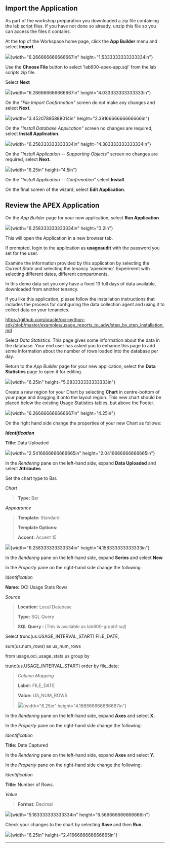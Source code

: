 Import the Application
----------------------

As part of the workshop preparation you downloaded a zip file containing
the lab script files. If you have not done so already, unzip this file
so you can access the files it contains.

At the top of the Workspace home page, click the **App Builder** menu
and select **Import**.

![](C:/Users/MEASHWOR/Documents/ADB-APEX/lab600/media/image20.png){width="6.266666666666667in"
height="1.5333333333333334in"}

Use the **Choose File** button to select \'lab600-apex-app.sql\' from
the lab scripts zip file.

Select **Next**

![](C:/Users/MEASHWOR/Documents/ADB-APEX/lab600/media/image21.png){width="6.266666666666667in"
height="4.033333333333333in"}

On the *\"File Import Confirmation\"* screen do not make any changes and
select **Next**.

![](C:/Users/MEASHWOR/Documents/ADB-APEX/lab600/media/image22.png){width="3.45207895888014in"
height="2.3916666666666666in"}

On the *\"Install Database Application\"* screen no changes are
required, select **Install Application**.

![](C:/Users/MEASHWOR/Documents/ADB-APEX/lab600/media/image23.png){width="6.258333333333334in"
height="4.383333333333334in"}

On the *\"Install Application -- Supporting Objects\"* screen no changes
are required, select **Next.**

![](C:/Users/MEASHWOR/Documents/ADB-APEX/lab600/media/image24.png){width="6.25in" height="4.5in"}

On the *\"Install Application -- Confirmation\"* select **Install**.

On the final screen of the wizard, select **Edit Application**.

Review the APEX Application
---------------------------

On the *App Builder* page for your new application, select **Run
Application**

![](C:/Users/MEASHWOR/Documents/ADB-APEX/lab600/media/image25.png){width="6.258333333333334in" height="3.2in"}

This will open the Application in a new browser tab.

If prompted, login to the application as **usageaudit** with the
password you set for the user.

Examine the information provided by this application by selecting the
*Current State* and selecting the tenancy \'apexdemo\'. Experiment with
selecting different dates, different compartments.

In this demo data set you only have a fixed 13 full days of data
available, downloaded from another tenancy.

If you like this application, please follow the installation
instructions that includes the process for configuring the data
collection agent and using it to collect data on your tenancies.

<https://github.com/oracle/oci-python-sdk/blob/master/examples/usage_reports_to_adw/step_by_step_installation.md>

Select *Data Statistics*. This page gives some information about the
data in the database. Your end user has asked you to enhance this page
to add some information about the number of rows loaded into the
database per day.

Return to the *App Builder* page for your new application, select the
**Data Statistics** page to open it for editing.

![](C:/Users/MEASHWOR/Documents/ADB-APEX/lab600/media/image26.png){width="6.25in" height="5.083333333333333in"}

Create a new region for your Chart by selecting **Chart** in
centre-bottom of your page and dragging it onto the layout region. This
new chart should be placed below the existing Usage Statistics tables,
but above the Footer.

![](C:/Users/MEASHWOR/Documents/ADB-APEX/lab600/media/image27.png){width="6.266666666666667in" height="4.25in"}

On the right hand side change the properties of your new Chart as
follows:

***Identification***

**Title**: Data Uploaded

![](C:/Users/MEASHWOR/Documents/ADB-APEX/lab600/media/image28.png){width="2.5416666666666665in"
height="2.0416666666666665in"}

In the *Rendering* pane on the left-hand side, expand **Data Uploaded**
and select **Attributes**

Set the chart type to Bar.

*Chart*

> **Type:** Bar

*Appearance*

> **Template:** Standard
>
> **Template Options:**
>
> **Accent:** Accent 15

![](C:/Users/MEASHWOR/Documents/ADB-APEX/lab600/media/image29.png){width="6.258333333333334in"
height="4.158333333333333in"}

In the *Rendering* pane on the left-hand side, expand **Series** and
select **New**

In the *Property* pane on the right-hand side change the following:

*Identification*

**Name:** OCI Usage Stats Rows

*Source*

> **Location:** Local Database
>
> **Type:** SQL Query
>
> **SQL Query :** (This is available as lab600-graph1.sql)

Select trunc(us.USAGE_INTERVAL_START) FILE_DATE,

sum(us.num_rows) as us_num_rows

from usage.oci_usage_stats us group by

trunc(us.USAGE_INTERVAL_START) order by file_date;

> *Column Mapping*
>
> **Label:** FILE_DATE
>
> **Value:** US_NUM_ROWS
>
> ![](C:/Users/MEASHWOR/Documents/ADB-APEX/lab600/media/image30.png){width="6.25in" height="4.166666666666667in"}

In the *Rendering* pane on the left-hand side, expand **Axes** and
select **X.**

In the *Property* pane on the right-hand side change the following:

*Identification*

**Title:** Date Captured

In the *Rendering* pane on the left-hand side, expand **Axes** and
select **Y.**

In the *Property* pane on the right-hand side change the following:

*Identification*

**Title:** Number of Rows.

*Value*

> **Format:** Decimal

![](C:/Users/MEASHWOR/Documents/ADB-APEX/lab600/media/image31.png){width="5.183333333333334in"
height="6.566666666666666in"}

Check your changes to the chart by selecting **Save** and then **Run.**

![](C:/Users/MEASHWOR/Documents/ADB-APEX/lab600/media/image32.png){width="6.25in" height="2.4166666666666665in"}


--------------------------------------------

